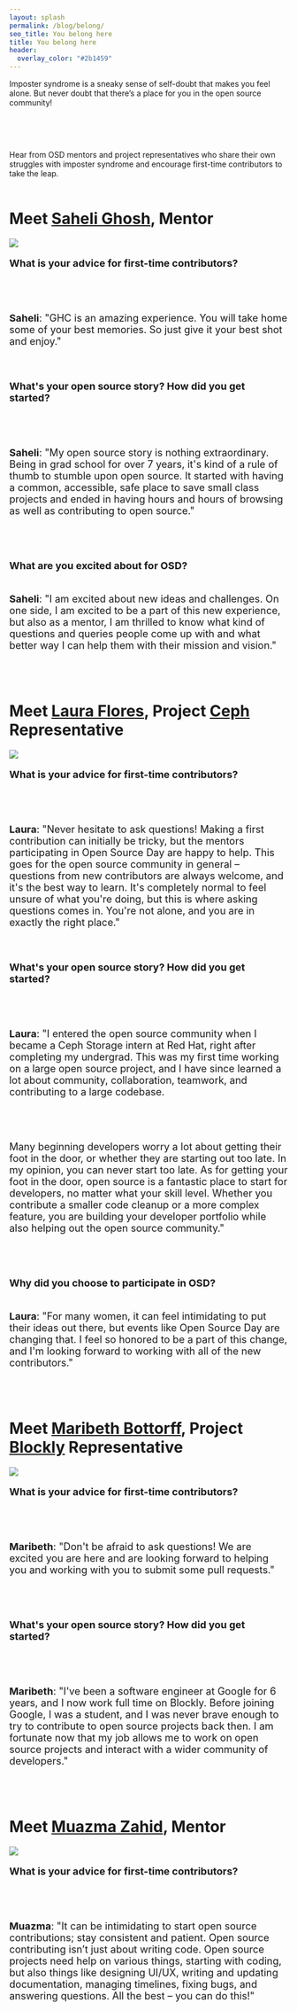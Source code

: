 ```yaml
---
layout: splash
permalink: /blog/belong/
seo_title: You belong here
title: You belong here
header:
  overlay_color: "#2b1459"
---
```


<link rel="stylesheet" href="{{ '/assets/css/blog.css' | relative_url }}">
<script src="{{ '/assets/js/blog.js' | relative_url }}"></script>

<p style="padding-bottom: 15px;">Imposter syndrome is a sneaky sense of self-doubt that makes you feel alone. But never doubt that there’s a place for you in the open source community! 

<br/><br/>

Hear from OSD mentors and project representatives who share their own struggles with imposter syndrome and encourage first-time contributors to take the leap.
<br/><br/>


<h1>Meet <a href="https://github.com/sghos006" target="_blank">Saheli Ghosh</a>, Mentor</h1>

<div style="font-size: 18px;">
  <div class="quote-right">
    <img src="{{ site.baseurl }}/assets/images/blog_posts/09-14-2022-you-belong-here/quote1.png">
  </div>

  <b>What is your advice for first-time contributors?</b>

  <br/><br/>

  <b>Saheli</b>: "GHC is an amazing experience. You will take home some of your best memories. So just give it your best shot and enjoy."

  <br/><br/>
  <b>What's your open source story? How did you get started?</b>

  <br/><br/>

  <b>Saheli</b>: "My open source story is nothing extraordinary. Being in grad school for over 7 years, it's kind of a rule of thumb to stumble upon open source. It started with having a common, accessible, safe place to save small class projects and ended in having hours and hours of browsing as well as contributing to open source."

  <br/><br/>

  <b>What are you excited about for OSD?</b>
  <br/><br/>

  <b>Saheli</b>: "I am excited about new ideas and challenges. On one side, I am excited to be a part of this new experience, but also as a mentor, I am thrilled to know what kind of questions and queries people come up with and what better way I can help them with their mission and vision."
</div>

<br/><br/>  

<h1>Meet <a href="https://github.com/ljflores" target="_blank">Laura Flores</a>, Project <a href="https://github.com/ceph/ceph" target="_blank">Ceph</a> Representative</h1>

<div style="font-size: 18px;">
  <div class="quote-left">
    <img src="{{ site.baseurl }}/assets/images/blog_posts/09-14-2022-you-belong-here/quote2.png">
  </div>

  <b>What is your advice for first-time contributors?</b>

  <br/><br/>
  
  <b>Laura</b>: "Never hesitate to ask questions! Making a first contribution can initially be tricky, but the mentors participating in Open Source Day are happy to help. This goes for the open source community in general – questions from new contributors are always welcome, and it's the best way to learn. It's completely normal to feel unsure of what you're doing, but this is where asking questions comes in. You're not alone, and you are in exactly the right place."

  <br/><br/>
  <b>What's your open source story? How did you get started?</b>

  <br/><br/>

  <b>Laura</b>: "I entered the open source community when I became a Ceph Storage intern at Red Hat, right after completing my undergrad. This was my first time working on a large open source project, and I have since learned a lot about community, collaboration, teamwork, and contributing to a large codebase.

  <br/><br/>

  Many beginning developers worry a lot about getting their foot in the door, or whether they are starting out too late. In my opinion, you can never start too late. As for getting your foot in the door, open source is a fantastic place to start for developers, no matter what your skill level. Whether you contribute a smaller code cleanup or a more complex feature, you are building your developer portfolio while also helping out the open source community."

  <br/><br/>

  <b>Why did you choose to participate in OSD?</b>
  <br/><br/>

  <b>Laura</b>: "For many women, it can feel intimidating to put their ideas out there, but events like Open Source Day are changing that. I feel so honored to be a part of this change, and I'm looking forward to working with all of the new contributors."
</div>

<br/><br/>  

<h1>Meet <a href="https://github.com/maribethb" target="_blank">Maribeth Bottorff</a>, Project <a href="https://github.com/google/blockly" target="_blank">Blockly</a> Representative</h1>

<div style="font-size: 18px;">
  <div class="quote-right">
    <img src="{{ site.baseurl }}/assets/images/blog_posts/09-14-2022-you-belong-here/quote3.png">
  </div>

  <b>What is your advice for first-time contributors?</b>

  <br/><br/>

  <b>Maribeth</b>: "Don't be afraid to ask questions! We are excited you are here and are looking forward to helping you and working with you to submit some pull requests."

  <br/><br/>

  <b>What's your open source story? How did you get started?</b>

  <br/><br/>
  
  <b>Maribeth</b>: "I've been a software engineer at Google for 6 years, and I now work full time on Blockly. Before joining Google, I was a student, and I was never brave enough to try to contribute to open source projects back then. I am fortunate now that my job allows me to work on open source projects and interact with a wider community of developers."
</div>

<br/><br/>

<h1>Meet <a href="https://github.com/MuazmaZ" target="_blank">Muazma Zahid</a>, Mentor</h1>

<div style="font-size: 18px;">
  <div class="quote-left">
    <img src="{{ site.baseurl }}/assets/images/blog_posts/09-14-2022-you-belong-here/quote4.png">
  </div>

  <b>What is your advice for first-time contributors?</b>

  <br/><br/>

  <b>Muazma</b>: "It can be intimidating to start open source contributions; stay consistent and patient. Open source contributing isn’t just about writing code. Open source projects need help on various things, starting with coding, but also things like designing UI/UX, writing and updating documentation, managing timelines, fixing bugs, and answering questions. All the best – you can do this!"
</div>








